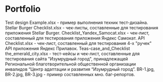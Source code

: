 # Portfolio

Test design Example.xlsx - пример выполнения техник тест-дизайна.
Stellar Burger Checklist.xlsx - чек-листы, составленные для тестирования приложения Stellar Burger.
Checklist_Yandex_Samocat.xlsx - чек-лист, составленный для тестирования приложения Яндекс Самокат.
API Checklist.xlsx - чек-лист, составленный для тестирования 4-х "ручек" API приложения Яндекс Прилавок.
Teas-case_and_Checklist the_emerald_city.xlsx - тест-кейсы и чек-лист, составленные для тестирования сайта "Изумрудный город", принадлежащей Региональной благотворительной общественной организации инвалидов “Центр адаптации и развития “Изумрудный город”.
BR-1.jpg, BR-2.jpg, BR-3.jpg - пример составленных мно. баг-репортов.
